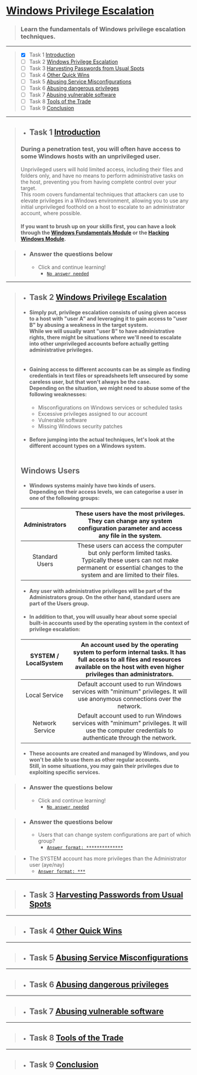 # [Windows Privilege Escalation](https://tryhackme.com/room/windowsprivesc20)
  > ### Learn the fundamentals of Windows privilege escalation techniques.

---

> - [x] Task 1  [Introduction](#task-1--introduction)
> - [ ] Task 2  [Windows Privilege Escalation](#task-2--windows-privilege-escalation)
> - [ ] Task 3  [Harvesting Passwords from Usual Spots]()
> - [ ] Task 4  [Other Quick Wins]()
> - [ ] Task 5  [Abusing Service Misconfigurations]()
> - [ ] Task 6  [Abusing dangerous privileges]()
> - [ ] Task 7  [Abusing vulnerable software]()
> - [ ] Task 8  [Tools of the Trade]()
> - [ ] Task 9  [Conclusion]()

---
> - ## Task 1  [Introduction]()
> ### During a penetration test, you will often have access to some Windows hosts with an unprivileged user. <br>
> Unprivileged users will hold limited access, including their files and folders only, and have no means to perform administrative tasks on the host, preventing you from having complete control over your target. <br>
> This room covers fundamental techniques that attackers can use to elevate privileges in a Windows environment, allowing you to use any initial unprivileged foothold on a host to escalate to an administrator account, where possible. <br>
> #### If you want to brush up on your skills first, you can have a look through the [Windows Fundamentals Module](https://tryhackme.com/module/windows-fundamentals) or the [Hacking Windows Module](https://tryhackme.com/module/hacking-windows-1).

> - ### Answer the questions below
>   - Click and continue learning!
>     - [`No answer needed`]()



---

> - ## Task 2  [Windows Privilege Escalation]()
> - #### Simply put, privilege escalation consists of using given access to a host with "user A" and leveraging it to gain access to "user B" by abusing a weakness in the target system. <br> While we will usually want "user B" to have administrative rights, there might be situations where we'll need to escalate into other unprivileged accounts before actually getting administrative privileges. <br> <br>
> - #### Gaining access to different accounts can be as simple as finding credentials in text files or spreadsheets left unsecured by some careless user, but that won't always be the case. <br> Depending on the situation, we might need to abuse some of the following weaknesses:
>   - Misconfigurations on Windows services or scheduled tasks
>   - Excessive privileges assigned to our account 
>   - Vulnerable software
>   - Missing Windows security patches
> - #### Before jumping into the actual techniques, let's look at the different account types on a Windows system. <br> <br>
> ## Windows Users
> - #### Windows systems mainly have two kinds of users. <br> Depending on their access levels, we can categorise a user in one of the following groups:
> 
> Administrators	| These users have the most privileges. They can change any system configuration parameter and access any file in the system.
> :---:|:---:
> Standard Users	| These users can access the computer but only perform limited tasks. <br> Typically these users can not make permanent or essential changes to the system and are limited to their files.
> - #### Any user with administrative privileges will be part of the Administrators group. On the other hand, standard users are part of the Users group.
> - #### In addition to that, you will usually hear about some special built-in accounts used by the operating system in the context of privilege escalation:
> SYSTEM / LocalSystem | An account used by the operating system to perform internal tasks. It has full access to all files and resources available on the host with even higher privileges than administrators.
> :---:|:---:
> Local Service | Default account used to run Windows services with "minimum" privileges. It will use anonymous connections over the network.
> Network Service | Default account used to run Windows services with "minimum" privileges. It will use the computer credentials to authenticate through the network.
> - #### These accounts are created and managed by Windows, and you won't be able to use them as other regular accounts. <br> Still, in some situations, you may gain their privileges due to exploiting specific services.

> - ### Answer the questions below
>   - Click and continue learning!
>     - [`No answer needed`]()


> - ### Answer the questions below
>   - Users that can change system configurations are part of which group?
>     - [`Answer format: **************`]()

>   - The SYSTEM account has more privileges than the Administrator user (aye/nay)
>     - [`Answer format: ***`]()

---

> - ## Task 3  [Harvesting Passwords from Usual Spots]()

---

> - ## Task 4  [Other Quick Wins]()

---

> - ## Task 5  [Abusing Service Misconfigurations]()

---

> - ## Task 6  [Abusing dangerous privileges]()

---

> - ## Task 7  [Abusing vulnerable software]()
---

> - ## Task 8  [Tools of the Trade]()

---

> - ## Task 9  [Conclusion]()
